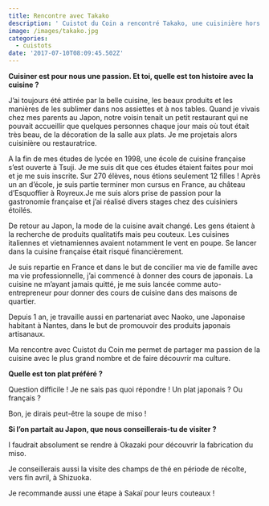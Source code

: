 ```yaml
---
title: Rencontre avec Takako
description: ' Cuistot du Coin a rencontré Takako, une cuisinière hors pair, qui nous invite à découvrir le Japon, son pays d''origine, au travers de délicieuses préparations culinaires lors d''ateliers authentiques !'
image: /images/takako.jpg
categories:
  - cuistots
date: '2017-07-10T08:09:45.502Z'
---
```

**Cuisiner est pour nous une passion. Et toi, quelle est ton histoire avec la cuisine ?**

J’ai toujours été attirée par la belle cuisine, les beaux produits et les manières de les sublimer dans nos assiettes et à nos tables. Quand je vivais chez mes parents au Japon, notre voisin tenait un petit restaurant qui ne pouvait accueillir que quelques personnes chaque jour mais où tout était très beau, de la décoration de la salle aux plats. Je me projetais alors cuisinière ou restauratrice.

A la fin de mes études de lycée en 1998, une école de cuisine française s’est ouverte à Tsuji. Je me suis dit que ces études étaient faites pour moi et je me suis inscrite. Sur 270 élèves, nous étions seulement 12 filles ! Après un an d’école, je suis partie terminer mon cursus en France, au château d’Esquoffier à Royreux.Je me suis alors prise de passion pour la gastronomie française et j’ai réalisé divers stages chez des cuisiniers étoilés.

De retour au Japon, la mode de la cuisine avait changé. Les gens étaient à la recherche de produits qualitatifs mais peu couteux. Les cuisines italiennes et vietnamiennes avaient notamment le vent en poupe. Se lancer dans la cuisine française était risqué financièrement.

Je suis repartie en France et dans le but de concilier ma vie de famille avec ma vie professionnelle, j’ai commencé à donner des cours de japonais. La cuisine ne m’ayant jamais quitté, je me suis lancée comme auto-entrepreneur pour donner des cours de cuisine dans des maisons de quartier.

Depuis 1 an, je travaille aussi en partenariat avec Naoko, une Japonaise habitant à Nantes, dans le but de promouvoir des produits japonais artisanaux.

Ma rencontre avec Cuistot du Coin me permet de partager ma passion de la cuisine avec le plus grand nombre et de faire découvrir ma culture.





**Quelle est ton plat préféré ?**

Question difficile ! Je ne sais pas quoi répondre ! Un plat japonais ? Ou français ?

Bon, je dirais peut-être la soupe de miso !





**Si l’on partait au Japon, que nous conseillerais-tu de visiter ?**

I faudrait absolument se rendre à Okazaki pour découvrir la fabrication du miso.

Je conseillerais aussi la visite des champs de thé en période de récolte, vers fin avril, à Shizuoka.

Je recommande aussi une étape à Sakaï pour leurs couteaux !


